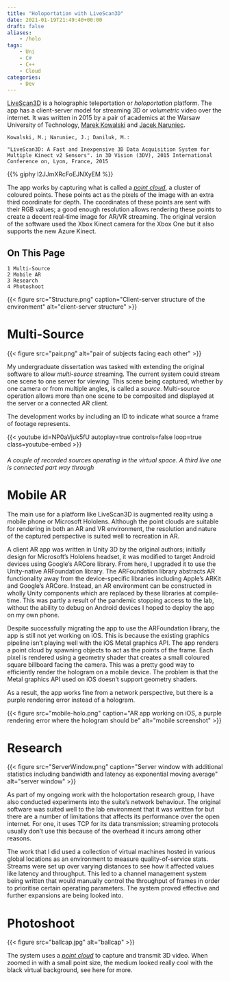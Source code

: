 ```yaml
---
title: "Holoportation with LiveScan3D"
date: 2021-01-19T21:49:40+00:00
draft: false
aliases:
    - /holo
tags:
    - Uni
    - C#
    - C++
    - Cloud
categories:
    - Dev
---
```


[LiveScan3D](https://github.com/MarekKowalski/LiveScan3D) is a holographic teleportation or _holoportation_ platform. The app has a client-server model for streaming 3D or _volumetric_ video over the internet. It was written in 2015 by a pair of academics at the Warsaw University of Technology, [Marek Kowalski](http://home.elka.pw.edu.pl/~mkowals6/) and [Jacek Naruniec](http://home.elka.pw.edu.pl/~jnarunie/).

`Kowalski, M.; Naruniec, J.; Daniluk, M.:`

`
"LiveScan3D: A Fast and Inexpensive 3D Data Acquisition System for Multiple Kinect v2 Sensors". in 3D Vision (3DV), 2015 International Conference on, Lyon, France, 2015
`

{{% giphy l2JJmXRcFoEJNXyEM %}}

The app works by capturing what is called a [_point cloud_](https://en.wikipedia.org/wiki/Point_cloud), a cluster of coloured points. These points act as the pixels of the image with an extra third coordinate for depth. The coordinates of these points are sent with their RGB values; a good enough resolution allows rendering these points to create a decent real-time image for AR/VR streaming. The original version of the software used the Xbox Kinect camera for the Xbox One but it also supports the new Azure Kinect. 

## On This Page

    1 Multi-Source
    2 Mobile AR
    3 Research
    4 Photoshoot

{{< figure src="Structure.png" caption="Client-server structure of the environment" alt="client-server structure" >}}

# Multi-Source

{{< figure src="pair.png" alt="pair of subjects facing each other" >}}

My undergraduate dissertation was tasked with extending the original software to allow _multi-source_ streaming. The current system could stream one scene to one server for viewing. This scene being captured, whether by one camera or from multiple angles, is called a _source_. Multi-source operation allows more than one scene to be composited and displayed at the server or a connected AR client.

The development works by including an ID to indicate what source a frame of footage represents.

{{< youtube id=NP0aVjuk5fU autoplay=true controls=false loop=true class=youtube-embed >}}

###### A couple of recorded sources operating in the virtual space. A third live one is connected part way through

# Mobile AR

The main use for a platform like LiveScan3D is augmented reality using a mobile phone or Microsoft Hololens. Although the point clouds are suitable for rendering in both an AR and VR environment, the resolution and nature of the captured perspective is suited well to recreation in AR.

A client AR app was written in Unity 3D by the original authors; initially design for Microsoft’s Hololens headset, it was modified to target Android devices using Google’s ARCore library. From here, I upgraded it to use the Unity-native ARFoundation library. The ARFoundation library abstracts AR functionality away from the device-specific libraries including Apple’s ARKit and Google’s ARCore. Instead, an AR environment can be constructed in wholly Unity components which are replaced by these libraries at compile-time. This was partly a result of the pandemic stopping access to the lab, without the ability to debug on Android devices I hoped to deploy the app on my own phone.

Despite successfully migrating the app to use the ARFoundation library, the app is still not yet working on iOS. This is because the existing graphics pipeline isn’t playing well with the iOS Metal graphics API. The app renders a point cloud by spawning objects to act as the points of the frame. Each pixel is rendered using a geometry shader that creates a small coloured square billboard facing the camera. This was a pretty good way to efficiently render the hologram on a mobile device. The problem is that the Metal graphics API used on iOS doesn’t support geometry shaders.

As a result, the app works fine from a network perspective, but there is a purple rendering error instead of a hologram.

{{< figure src="mobile-holo.png" caption="AR app working on iOS, a purple rendering error where the hologram should be" alt="mobile screenshot" >}}

# Research

{{< figure src="ServerWindow.png" caption="Server window with additional statistics including bandwidth and latency as exponential moving average" alt="server window" >}}

As part of my ongoing work with the holoportation research group, I have also conducted experiments into the suite’s network behaviour. The original software was suited well to the lab environment that it was written for but there are a number of limitations that affects its performance over the open internet. For one, it uses TCP for its data transmission; streaming protocols usually don’t use this because of the overhead it incurs among other reasons.

The work that I did used a collection of virtual machines hosted in various global locations as an environment to measure quality-of-service stats. Streams were set up over varying distances to see how it affected values like latency and throughput. This led to a channel management system being written that would manually control the throughput of frames in order to prioritise certain operating parameters. The system proved effective and further expansions are being looked into.

# Photoshoot

{{< figure src="ballcap.jpg" alt="ballcap" >}}

The system uses a [_point cloud_](https://en.wikipedia.org/wiki/Point_cloud) to capture and transmit 3D video. When zoomed in with a small point size, the medium looked really cool with the black virtual background, see here for more.